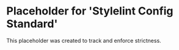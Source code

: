 ﻿# Placeholder for 'Stylelint Config Standard'
This placeholder was created to track and enforce strictness.
